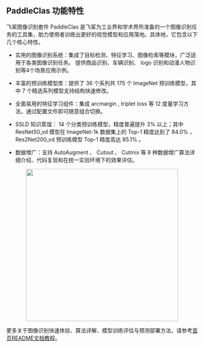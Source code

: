 ## PaddleClas 功能特性

飞桨图像识别套件 PaddleClas 是飞桨为工业界和学术界所准备的一个图像识别任务的工具集，助力使用者训练出更好的视觉模型和应用落地。具体地，它包含以下几个核心特性。


- 实用的图像识别系统：集成了目标检测、特征学习、图像检索等模块，广泛适用于各类图像识别任务。
提供商品识别、车辆识别、 logo 识别和动漫人物识别等4个场景应用示例。

- 丰富的预训练模型库：提供了 36 个系列共 175 个 ImageNet 预训练模型，其中 7 个精选系列模型支持结构快速修改。

- 全面易用的特征学习组件：集成 arcmargin , triplet loss 等 12 度量学习方法，通过配置文件即可随意组合切换。

- SSLD 知识蒸馏： 14 个分类预训练模型，精度普遍提升 3% 以上；其中 ResNet50_vd 模型在 ImageNet-1k 数据集上的 Top-1 精度达到了 84.0% ， Res2Net200_vd 预训练模型 Top-1 精度高达 85.1% 。

- 数据增广：支持 AutoAugment 、 Cutout 、 Cutmix 等 8 种数据增广算法详细介绍、代码复现和在统一实验环境下的效果评估。


<div align="center">
<img src="../../images/recognition.gif"  width = "400" />
</div>

更多关于图像识别快速体验、算法详解、模型训练评估与预测部署方法，请参考[首页README文档教程](../../../README_ch.md)。
